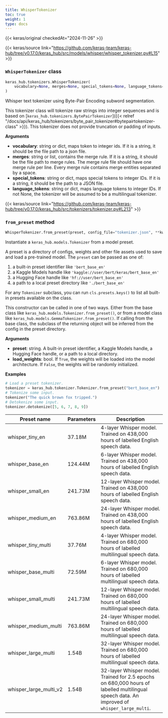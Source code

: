 ```yaml
---
title: WhisperTokenizer
toc: true
weight: 1
type: docs
---
```


{{< keras/original checkedAt="2024-11-26" >}}

{{< keras/source link="https://github.com/keras-team/keras-hub/tree/v0.17.0/keras_hub/src/models/whisper/whisper_tokenizer.py#L15" >}}

### `WhisperTokenizer` class

```python
keras_hub.tokenizers.WhisperTokenizer(
    vocabulary=None, merges=None, special_tokens=None, language_tokens=None, **kwargs
)
```

Whisper text tokenizer using Byte-Pair Encoding subword segmentation.

This tokenizer class will tokenize raw strings into integer sequences and
is based on [`keras_hub.tokenizers.BytePairTokenizer`]({{< relref "/docs/api/keras_hub/tokenizers/byte_pair_tokenizer#bytepairtokenizer-class" >}}).
This tokenizer does not provide truncation or padding of inputs.

**Arguments**

- **vocabulary**: string or dict, maps token to integer ids. If it is a
  string, it should be the file path to a json file.
- **merges**: string or list, contains the merge rule. If it is a string,
  it should be the file path to merge rules. The merge rule file
  should have one merge rule per line. Every merge rule contains
  merge entities separated by a space.
- **special_tokens**: string or dict, maps special tokens to integer IDs. If
  it is a string, it should be the path to a JSON file.
- **language_tokens**: string or dict, maps language tokens to integer IDs. If
  not None, the tokenizer will be assumed to be a multilingual
  tokenizer.

{{< keras/source link="https://github.com/keras-team/keras-hub/tree/v0.17.0/keras_hub/src/tokenizers/tokenizer.py#L213" >}}

### `from_preset` method

```python
WhisperTokenizer.from_preset(preset, config_file="tokenizer.json", **kwargs)
```

Instantiate a `keras_hub.models.Tokenizer` from a model preset.

A preset is a directory of configs, weights and other file assets used
to save and load a pre-trained model. The `preset` can be passed as
one of:

1. a built-in preset identifier like `'bert_base_en'`
2. a Kaggle Models handle like `'kaggle://user/bert/keras/bert_base_en'`
3. a Hugging Face handle like `'hf://user/bert_base_en'`
4. a path to a local preset directory like `'./bert_base_en'`

For any `Tokenizer` subclass, you can run `cls.presets.keys()` to list
all built-in presets available on the class.

This constructor can be called in one of two ways. Either from the base
class like `keras_hub.models.Tokenizer.from_preset()`, or from
a model class like `keras_hub.models.GemmaTokenizer.from_preset()`.
If calling from the base class, the subclass of the returning object
will be inferred from the config in the preset directory.

**Arguments**

- **preset**: string. A built-in preset identifier, a Kaggle Models
  handle, a Hugging Face handle, or a path to a local directory.
- **load_weights**: bool. If `True`, the weights will be loaded into the
  model architecture. If `False`, the weights will be randomly
  initialized.

**Examples**

```python
# Load a preset tokenizer.
tokenizer = keras_hub.tokenizer.Tokenizer.from_preset("bert_base_en")
# Tokenize some input.
tokenizer("The quick brown fox tripped.")
# Detokenize some input.
tokenizer.detokenize([5, 6, 7, 8, 9])
```

| Preset name            | Parameters | Description                                                                                                                                 |
| ---------------------- | ---------- | ------------------------------------------------------------------------------------------------------------------------------------------- |
| whisper_tiny_en        | 37.18M     | 4-layer Whisper model. Trained on 438,000 hours of labelled English speech data.                                                            |
| whisper_base_en        | 124.44M    | 6-layer Whisper model. Trained on 438,000 hours of labelled English speech data.                                                            |
| whisper_small_en       | 241.73M    | 12-layer Whisper model. Trained on 438,000 hours of labelled English speech data.                                                           |
| whisper_medium_en      | 763.86M    | 24-layer Whisper model. Trained on 438,000 hours of labelled English speech data.                                                           |
| whisper_tiny_multi     | 37.76M     | 4-layer Whisper model. Trained on 680,000 hours of labelled multilingual speech data.                                                       |
| whisper_base_multi     | 72.59M     | 6-layer Whisper model. Trained on 680,000 hours of labelled multilingual speech data.                                                       |
| whisper_small_multi    | 241.73M    | 12-layer Whisper model. Trained on 680,000 hours of labelled multilingual speech data.                                                      |
| whisper_medium_multi   | 763.86M    | 24-layer Whisper model. Trained on 680,000 hours of labelled multilingual speech data.                                                      |
| whisper_large_multi    | 1.54B      | 32-layer Whisper model. Trained on 680,000 hours of labelled multilingual speech data.                                                      |
| whisper_large_multi_v2 | 1.54B      | 32-layer Whisper model. Trained for 2.5 epochs on 680,000 hours of labelled multilingual speech data. An improved of `whisper_large_multi`. |
